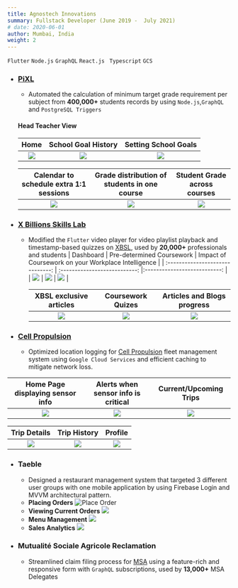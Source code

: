```yaml
---
title: Agnostech Innovations
summary: Fullstack Developer (June 2019 -  July 2021)
# date: 2020-06-01
author: Mumbai, India
weight: 2
---
```


`Flutter` `Node.js` `GraphQL` `React.js` ` Typescript` `GCS `

- ### [PiXL](https://agnostech.in/case-study/pixl-international.html)
  - Automated the calculation of minimum target grade requirement per subject from **400,000+** students records by using `Node.js`,`GraphQL` and `PostgreSQL Triggers`
  #### Head Teacher View
    | Home | School Goal History | Setting School Goals |
    | :------------------------------: | :---------------------------: |:---------------------------: |
    | ![](../../img/pixl_home.jpeg) | ![](../../img/pixl_history.png) | ![](../../img/pixl_school_goal.png) |

    | Calendar to schedule extra 1:1 sessions | Grade distribution of students in one course | Student Grade across courses |
    | :------------------------------: | :---------------------------: |:---------------------------: |
    | ![](../../img/pixl_calendar.jpeg) | ![](../../img/pixl_class_overview.png) | ![](../../img/pixl_student_database.png) |
- ### [X Billions Skills Lab](https://agnostech.in/case-study/xbillion-skills-lab.html)
  - Modified the `Flutter` video player for video playlist playback and timestamp-based quizzes on [XBSL](https://workverse.in/), used by **20,000+** professionals and students
  | Dashboard | Pre-determined Coursework | Impact of Coursework on your Workplace Intelligence |
    | :------------------------------: | :---------------------------: |:---------------------------: |
    | ![](../../img/xbsl_dashboard.webp) | ![](../../img/xbsl_modules.webp) | ![](../../img/xbsl_wip.webp) |

    | XBSL exclusive articles | Coursework Quizes | Articles and Blogs progress |
    | :------------------------------: | :---------------------------: |:---------------------------: |
    | ![](../../img/xbsl_articles.jpeg) | ![](../../img/xbsl_quiz.jpeg) | ![](../../img/xbsl_reads.webp) |

- ### [Cell Propulsion](http://www.cellpropulsion.com/home.html)
  - Optimized location logging for [Cell Propulsion](https://cellpropulsion.com/home.html) fleet management system using `Google Cloud Services` and efficient caching to mitigate network loss.

| Home Page displaying sensor info | Alerts when sensor info is critical |   Current/Upcoming Trips    |
| :------------------------------: | :---------------------------------: | :-------------------------: |
|    ![](../../img/cp_home.png)    |    ![](../../img/cp_alerts.png)     | ![](../../img/cp_trips.png) |

|            Trip Details            |            Trip History            |            Profile            |
| :--------------------------------: | :--------------------------------: | :---------------------------: |
| ![](../../img/cp_current_trip.png) | ![](../../img/cp_current_trip.gif) | ![](../../img/cp_profile.png) |

- ### Taeble
  - Designed a restaurant management system that targeted 3 different user groups with one mobile application by using Firebase Login and MVVM architectural pattern.
  - ****Placing Orders****
    ![Place Order](../../img/place_order.png)
  - ****Viewing Current Orders****
    ![](../../img/order_placed.png)
  - ****Menu Management****
    ![](../../img/menu_management.png)
  - ****Sales Analytics****
    ![](../../img/sales_analytics.png)


- ### Mutualité Sociale Agricole Reclamation
  - Streamlined claim filing process for [MSA](https://www.msa.fr/lfp) using a feature-rich and responsive form with `GraphQL` subscriptions, used by **13,000+** MSA Delegates